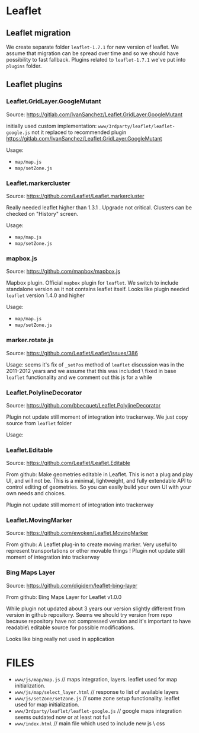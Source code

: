 
# Leaflet

## Leaflet migration

We create separate folder ```leaflet-1.7.1``` for new version of leaflet. We assume that migration can be spread over time and so we should have possibility to fast fallback. Plugins related to ```leaflet-1.7.1``` we've put into ```plugins``` folder. 

## Leaflet plugins

### **Leaflet.GridLayer.GoogleMutant**

Source: https://gitlab.com/IvanSanchez/Leaflet.GridLayer.GoogleMutant

initially used custom implementation: ```www/3rdparty/leaflet/leaflet-google.js```  not it replaced to recommended plugin https://gitlab.com/IvanSanchez/Leaflet.GridLayer.GoogleMutant

Usage:  
* ```map/map.js```
* ```map/setZone.js```

### **Leaflet.markercluster**

Source: https://github.com/Leaflet/Leaflet.markercluster

Really needed leaflet higher than 1.3.1 . Upgrade not critical. Clusters can be checked on "History" screen.

Usage: 
* ```map/map.js```
* ```map/setZone.js``` 

### **mapbox.js**

Source: https://github.com/mapbox/mapbox.js

Mapbox plugin. Official ```mapbox``` plugin for ```leaflet```.  We switch to include standalone version as it not contains leaflet itself. Looks like plugin needed ```leaflet``` version 1.4.0 and higher 

Usage:
* ```map/map.js```
* ```map/setZone.js``` 

### **marker.rotate.js**

Source: https://github.com/Leaflet/Leaflet/issues/386   

Usage: seems it's fix of ```_setPos``` method of ```leaflet```  discussion was in the 2011-2012 years and we assume that this was included \ fixed in base ```leaflet``` functionality and we comment out this js for a while


### **Leaflet.PolylineDecorator**

Source: https://github.com/bbecquet/Leaflet.PolylineDecorator

Plugin not update still moment of integration into trackerway. We just copy source from ```leaflet``` folder

Usage: 

###  **Leaflet.Editable**

Source: https://github.com/Leaflet/Leaflet.Editable 

From github: Make geometries editable in Leaflet.  This is not a plug and play UI, and will not be. This is a minimal, lightweight, and fully extendable API to control editing of geometries. So you can easily build your own UI with your own needs and choices.

Plugin not update still moment of integration into trackerway


### **Leaflet.MovingMarker**

Source: https://github.com/ewoken/Leaflet.MovingMarker

From github: A Leaflet plug-in to create moving marker. Very useful to represent transportations or other movable things !
Plugin not update still moment of integration into trackerway


### **Bing Maps Layer**

Source: https://github.com/digidem/leaflet-bing-layer 

From  github: Bing Maps Layer for Leaflet v1.0.0

While plugin not updated about 3 years our version slightly different from version in github repository.  Seems we should try version from repo because repository have not compressed version and it's important to have readable\ editable source for possible modifications.

Looks like bing really not used in application

# FILES

* ```www/js/map/map.js```  // maps integration, layers. leaflet used for map initialization.
* ```www/js/map/select_layer.html```   // response to list of available layers
* ```www/js/setZone/setZone.js``` // some zone setup functionality. leaflet used for map initialization.
* ```www/3rdparty/leaflet/leaflet-google.js``` // google maps integration seems outdated now or at least not full
* ```www/index.html```  // main file which used to include new js \ css 



